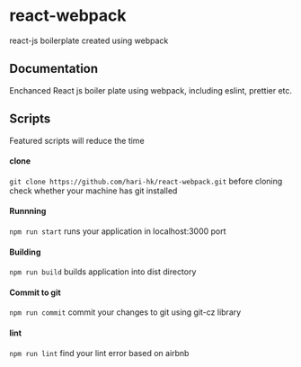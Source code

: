 # react-webpack

react-js boilerplate created using webpack

## Documentation

Enchanced React js boiler plate using webpack, including eslint, prettier etc.

## Scripts

Featured scripts will reduce the time

#### clone

`git clone https://github.com/hari-hk/react-webpack.git` before cloning check whether your machine has git installed

#### Runnning

`npm run start` runs your application in localhost:3000 port

#### Building

`npm run build` builds application into dist directory

#### Commit to git

`npm run commit` commit your changes to git using git-cz library

#### lint

`npm run lint` find your lint error based on airbnb

